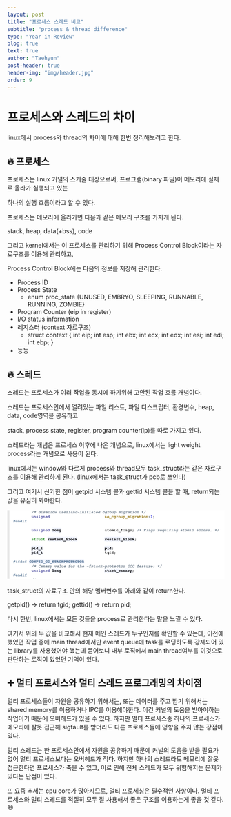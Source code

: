 ```yaml
---
layout: post
title: "프로세스 스레드 비교"
subtitle: "process & thread difference"
type: "Year in Review"
blog: true
text: true
author: "Taehyun"
post-header: true
header-img: "img/header.jpg"
order: 9
---
```


# 프로세스와 스레드의 차이

linux에서 process와 thread의 차이에 대해 한번 정리해보려고 한다.

## 🔥 프로세스

프로세스는 linux 커널의 스케줄 대상으로써, 프로그램(binary 파일)이 메모리에 실제로 올라가 실행되고 있는

하나의 실행 흐름이라고 할 수 있다.

프로세스는 메모리에 올라가면 다음과 같은 메모리 구조를 가지게 된다.

stack, heap, data(+bss), code

그리고 kernel에서는 이 프로세스를 관리하기 위해 Process Control Block이라는 자료구조를 이용해 관리하고,

Process Control Block에는 다음의 정보를 저장해 관리한다.

- Process ID
- Process State
  - enum proc_state {UNUSED, EMBRYO, SLEEPING, RUNNABLE, RUNNING, ZOMBIE}
- Program Counter (eip in register)
- I/O status information
- 레지스터 (context 자료구조)
  - struct context {
      int eip;
      int esp;
      int ebx;
      int ecx;
      int edx;
      int esi;
      int edi;
      int ebp;
  }
- 등등

## 🔥 스레드

스레드는 프로세스가 여러 작업을 동시에 하기위해 고안된 작업 흐름 개념이다.

스레드는 프로세스안에서 열려있는 파일 리스트, 파일 디스크립터, 환경변수, heap, data, code영역을 공유하고

stack, process state, register, program counter(ip)를 따로 가지고 있다.

스레드라는 개념은 프로세스 이후에 나온 개념으로, linux에서는 light weight process라는 개념으로 사용이 된다.

linux에서는 window와 다르게 process와 thread모두 task_struct라는 같은 자료구조를 이용해 관리하게 된다.
(linux에서는 task_struct가 pcb로 쓰인다)

그리고 여기서 신기한 점이 getpid 시스템 콜과 gettid 시스템 콜을 할 때, return되는 값을 유심히 봐야한다.

![](img/2020-06-10-22-02-02.png)

task_struct의 자료구조 안의 해당 멤버변수를 아래와 같이 return한다.

getpid() -> return tgid;
gettid() -> return pid;

다시 한번, linux에서는 모든 것들을 process로 관리한다는 말을 느낄 수 있다.

여기서 위의 두 값을 비교해서 현재 메인 스레드가 누구인지를 확인할 수 있는데,
이전에 했었던 작업 중에 main thread에서만 event queue에 task를 로딩하도록 강제되어 있는 library를 사용했어야 했는데 뜯어보니 내부 로직에서 main thread여부를 이것으로 판단하는 로직이 있었던 기억이 있다.

## ➕ 멀티 프로세스와 멀티 스레드 프로그래밍의 차이점

멀티 프로세스들이 자원을 공유하기 위해서는, 또는 데이터를 주고 받기 위해서는 shared memory를 이용하거나 IPC를 이용해야한다. 이건 커널의 도움을 받아야하는 작업이기 때문에 오버헤드가 있을 수 있다.
하지만 멀티 프로세스중 하나의 프로세스가 메모리에 잘못 접근해 sigfault를 받더라도 다른 프로세스들에 영향을 주지 않는 장점이 있다.

멀티 스레드는 한 프로세스안에서 자원을 공유하기 때문에 커널의 도움을 받을 필요가 없어 멀티 프로세스보다는 오버헤드가 적다. 하지만 하나의 스레드라도 메모리에 잘못 접근한다면 프로세스가 죽을 수 있고, 이로 인해 전체 스레드가 모두 위험해지는 문제가 있다는 단점이 있다.

또 요즘 추세는 cpu core가 많아지므로, 멀티 프로세싱은 필수적인 사항이다. 멀티 프로세스와 멀티 스레드를 적절히 모두 잘 사용해서 좋은 구조를 이용하는게 좋을 것 같다. 😄